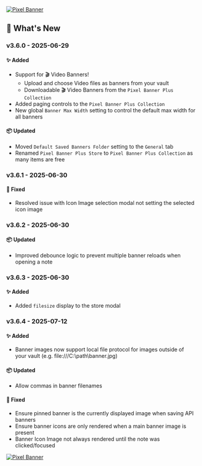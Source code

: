 <a href="https://www.youtube.com/watch?v=tfNqEAQuhXs">
  <img src="https://pixel-banner.online/img/pixel-banner-v3.6.jpg" alt="Pixel Banner" style="max-width: 400px;">
</a>

## 🎉 What's New
### v3.6.0 - 2025-06-29
#### ✨ Added
- Support for 🎬 Video Banners!
  - Upload and choose Video files as banners from your vault
  - Downloadable 🎬 Video Banners from the `Pixel Banner Plus Collection`
- Added paging controls to the `Pixel Banner Plus Collection`
- New global `Banner Max Width` setting to control the default max width for all banners

#### 📦 Updated
- Moved `Default Saved Banners Folder` setting to the `General` tab
- Renamed `Pixel Banner Plus Store` to `Pixel Banner Plus Collection` as many items are free

### v3.6.1 - 2025-06-30
#### 🐛 Fixed
- Resolved issue with Icon Image selection modal not setting the selected icon image

### v3.6.2 - 2025-06-30
#### 📦 Updated
- Improved debounce logic to prevent multiple banner reloads when opening a note

### v3.6.3 - 2025-06-30
#### ✨ Added
- Added `filesize` display to the store modal

### v3.6.4 - 2025-07-12
#### ✨ Added
- Banner images now support local file protocol for images outside of your vault (e.g. file:///C:\path\banner.jpg)

#### 📦 Updated
- Allow commas in banner filenames

#### 🐛 Fixed
- Ensure pinned banner is the currently displayed image when saving API banners
- Ensure banner icons are only rendered when a main banner image is present
- Banner Icon Image not always rendered until the note was clicked/focused

<a href="https://www.youtube.com/watch?v=pJFsMfrWak4">
  <img src="https://pixel-banner.online/img/pixel-banner-transparent-bg.png" alt="Pixel Banner" style="max-width: 400px;">
</a>
